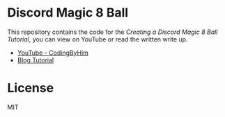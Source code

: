 # Discord Magic 8 Ball
This repository contains the code for the *Creating a Discord Magic 8 Ball Tutorial*, you can view on YouTube or read the written write up.
- [YouTube - CodingByHim](https://www.youtube.com/watch?v=tYNjfvsGnSw&t=8s) 
- [Blog Tutorial](http://brandonhim.com/discord/development/chatbot/bots/2018/12/30/discord-bot-part-1.html)

# License
MIT
